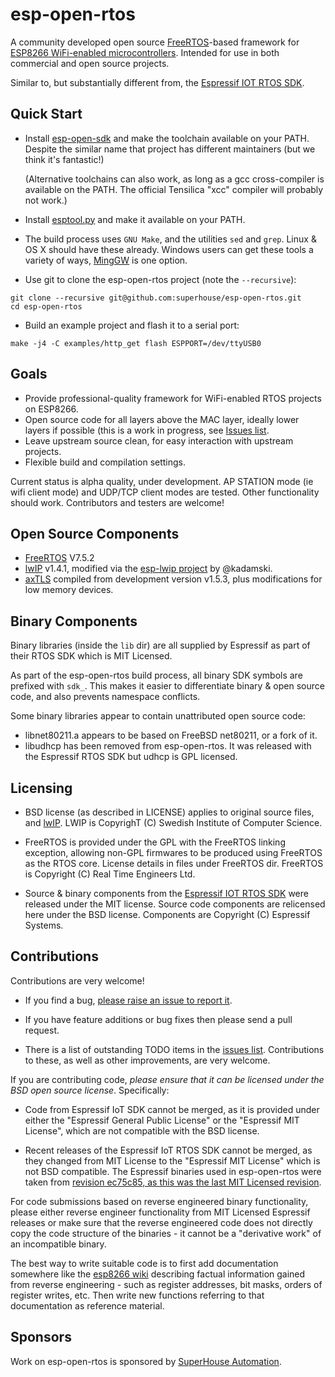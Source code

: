 # esp-open-rtos

A community developed open source [FreeRTOS](http://www.freertos.org/)-based framework for [ESP8266 WiFi-enabled microcontrollers](https://github.com/esp8266/esp8266-wiki/wiki). Intended for use in both commercial and open source projects.

Similar to, but substantially different from, the [Espressif IOT RTOS SDK](https://github.com/espressif/esp_iot_rtos_sdk).

## Quick Start

* Install [esp-open-sdk](https://github.com/pfalcon/esp-open-sdk/) and make the toolchain available on your PATH. Despite the similar name that project has different maintainers (but we think it's fantastic!)

    (Alternative toolchains can also work, as long as a gcc cross-compiler is available on the PATH. The official Tensilica "xcc" compiler will probably not work.)

* Install [esptool.py](https://github.com/themadinventor/esptool) and make it available on your PATH.

* The build process uses `GNU Make`, and the utilities `sed` and `grep`. Linux & OS X should have these already. Windows users can get these tools a variety of ways, [MingGW](http://www.mingw.org/wiki/mingw) is one option.

* Use git to clone the esp-open-rtos project (note the `--recursive`):

```
git clone --recursive git@github.com:superhouse/esp-open-rtos.git
cd esp-open-rtos
```

* Build an example project and flash it to a serial port:

```
make -j4 -C examples/http_get flash ESPPORT=/dev/ttyUSB0
```

## Goals

* Provide professional-quality framework for WiFi-enabled RTOS projects on ESP8266.
* Open source code for all layers above the MAC layer, ideally lower layers if possible (this is a work in progress, see [Issues list](https://github.com/superhouse/esp-open-rtos/issues).
* Leave upstream source clean, for easy interaction with upstream projects.
* Flexible build and compilation settings.

Current status is alpha quality, under development. AP STATION mode (ie wifi client mode) and UDP/TCP client modes are tested. Other functionality should work. Contributors and testers are welcome!

## Open Source Components

* [FreeRTOS](http://freertos.org) V7.5.2
* [lwIP](http://lwip.wikia.com/wiki/LwIP_Wiki) v1.4.1, modified via the [esp-lwip project](https://github.com/kadamski/esp-lwip) by @kadamski.
* [axTLS](http://axtls.sourceforge.net/) compiled from development version v1.5.3, plus modifications for low memory devices.

## Binary Components

Binary libraries (inside the `lib` dir) are all supplied by Espressif as part of their RTOS SDK which is MIT Licensed.

As part of the esp-open-rtos build process, all binary SDK symbols are prefixed with `sdk_`. This makes it easier to differentiate binary & open source code, and also prevents namespace conflicts.

Some binary libraries appear to contain unattributed open source code:

* libnet80211.a appears to be based on FreeBSD net80211, or a fork of it.
* libudhcp has been removed from esp-open-rtos. It was released with the Espressif RTOS SDK but udhcp is GPL licensed.

## Licensing

* BSD license (as described in LICENSE) applies to original source files, and [lwIP](http://lwip.wikia.com/wiki/LwIP_Wiki). LWIP is CopyrighT (C) Swedish Institute of Computer Science.

* FreeRTOS is provided under the GPL with the FreeRTOS linking exception, allowing non-GPL firmwares to be produced using FreeRTOS as the RTOS core. License details in files under FreeRTOS dir. FreeRTOS is Copyright (C) Real Time Engineers Ltd.

* Source & binary components from the [Espressif IOT RTOS SDK](https://github.com/espressif/esp_iot_rtos_sdk) were released under the MIT license. Source code components are relicensed here under the BSD license. Components are Copyright (C) Espressif Systems.

## Contributions

Contributions are very welcome!

* If you find a bug, [please raise an issue to report it](https://github.com/superhouse/esp-open-rtos/issues).

* If you have feature additions or bug fixes then please send a pull request.

* There is a list of outstanding TODO items in the [issues list](https://github.com/superhouse/esp-open-rtos/issues). Contributions to these, as well as other improvements, are very welcome.

If you are contributing code, *please ensure that it can be licensed under the BSD open source license*. Specifically:

* Code from Espressif IoT SDK cannot be merged, as it is provided under either the "Espressif General Public License" or the "Espressif MIT License", which are not compatible with the BSD license.

* Recent releases of the Espressif IoT RTOS SDK cannot be merged, as they changed from MIT License to the "Espressif MIT License" which is not BSD compatible. The Espressif binaries used in esp-open-rtos were taken from [revision ec75c85, as this was the last MIT Licensed revision](https://github.com/espressif/esp_iot_rtos_sdk/commit/43585fa74550054076bdf4bfe185e808ad0da83e).

For code submissions based on reverse engineered binary functionality, please either reverse engineer functionality from MIT Licensed Espressif releases or make sure that the reverse engineered code does not directly copy the code structure of the binaries - it cannot be a "derivative work" of an incompatible binary.

The best way to write suitable code is to first add documentation somewhere like the [esp8266 wiki](https://github.com/esp8266/esp8266-wiki/) describing factual information gained from reverse engineering - such as register addresses, bit masks, orders of register writes, etc. Then write new functions referring to that documentation as reference material.

## Sponsors

Work on esp-open-rtos is sponsored by [SuperHouse Automation](http://superhouse.tv/).
